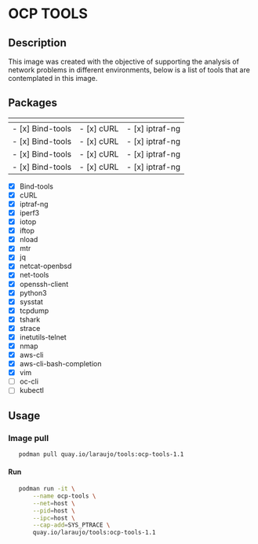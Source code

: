 # **OCP TOOLS**

## Description

This image was created with the objective of supporting the analysis of network problems in different environments, below is a list of tools that are contemplated in this image.

## Packages

| <!-- -->    | <!-- -->    | <!-- -->    |
|-------------|-------------|-------------|
| - [x] Bind-tools        | - [x] cURL       | - [x] iptraf-ng        |
| - [x] Bind-tools        | - [x] cURL       | - [x] iptraf-ng        |
| - [x] Bind-tools        | - [x] cURL       | - [x] iptraf-ng        |
| - [x] Bind-tools        | - [x] cURL       | - [x] iptraf-ng        |

- [x] Bind-tools
- [x] cURL
- [x] iptraf-ng
- [x] iperf3
- [x] iotop
- [x] iftop
- [x] nload
- [x] mtr
- [x] jq
- [x] netcat-openbsd
- [x] net-tools
- [x] openssh-client
- [x] python3
- [x] sysstat
- [x] tcpdump
- [x] tshark
- [x] strace
- [x] inetutils-telnet
- [x] nmap
- [x] aws-cli
- [x] aws-cli-bash-completion
- [x] vim
- [ ] oc-cli
- [ ] kubectl

## Usage

### Image pull

```bash
   podman pull quay.io/laraujo/tools:ocp-tools-1.1
```

#### Run
```bash
   podman run -it \
       --name ocp-tools \
       --net=host \
       --pid=host \
       --ipc=host \
       --cap-add=SYS_PTRACE \
       quay.io/laraujo/tools:ocp-tools-1.1
```

